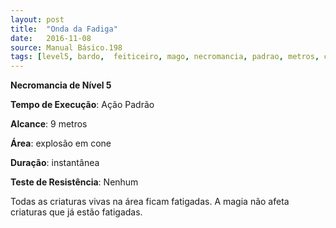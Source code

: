 ```yaml
---
layout: post
title:  "Onda da Fadiga"
date:   2016-11-08
source: Manual Básico.198
tags: [level5, bardo,  feiticeiro, mago, necromancia, padrao, metros, cone, instantanea, nenhum]
---
```


**Necromancia de Nível 5**

**Tempo de Execução**: Ação Padrão

**Alcance**: 9 metros

**Área**: explosão em cone

**Duração**:  instantânea

**Teste de Resistência**: Nenhum

Todas as criaturas vivas na área ficam fatigadas. A magia não afeta criaturas que já estão fatigadas.